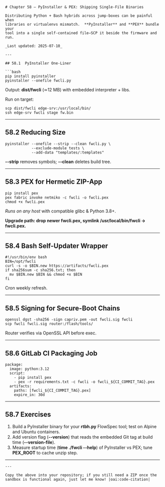 
```
# Chapter 58 – PyInstaller & PEX: Shipping Single-File Binaries

Distributing Python + Bash hybrids across jump-boxes can be painful when
libraries or virtualenvs mismatch.  **PyInstaller** and **PEX** bundle your
tool into a single self-contained file—SCP it beside the firmware and run.

_Last updated: 2025-07-10_

---

## 58.1  PyInstaller One-Liner

```bash
pip install pyinstaller
pyinstaller --onefile fwcli.py
```

Output: **dist/fwcli** (≃12 MB) with embedded interpreter + libs.

Run on target:

```
scp dist/fwcli edge-srv:/usr/local/bin/
ssh edge-srv fwcli stage fw.bin
```

---

## **58.2**  **Reducing Size**

```
pyinstaller --onefile --strip --clean fwcli.py \
            --exclude-module tests \
            --add-data "templates/:templates"
```

**--strip** removes symbols; **--clean** deletes build tree.

---

## **58.3**  **PEX for Hermetic ZIP-App**

```
pip install pex
pex fabric invoke netmiko -c fwcli -o fwcli.pex
chmod +x fwcli.pex
```

*Runs on any host* with compatible glibc & Python 3.8+.

**Upgrade path: drop newer **fwcli.pex**, symlink **/usr/local/bin/fwcli → fwcli.pex**.**

---

## **58.4**  **Bash Self-Updater Wrapper**

```
#!/usr/bin/env bash
BIN=/opt/fwcli
curl -s -o $BIN.new https://artifacts/fwcli.pex
if sha256sum -c sha256.txt; then
  mv $BIN.new $BIN && chmod +x $BIN
fi
```

Cron weekly refresh.

---

## **58.5**  **Signing for Secure-Boot Chains**

```
openssl dgst -sha256 -sign capriv.pem -out fwcli.sig fwcli
scp fwcli fwcli.sig router:/flash/tools/
```

Router verifies via OpenSSL API before exec.

---

## **58.6**  **GitLab CI Packaging Job**

```
package:
  image: python:3.12
  script:
    - pip install pex
    - pex -r requirements.txt -c fwcli -o fwcli_${CI_COMMIT_TAG}.pex
  artifacts:
    paths: [fwcli_${CI_COMMIT_TAG}.pex]
    expire_in: 30d
```

---

## **58.7**  **Exercises**

1. Build a PyInstaller binary for your **rtbh.py** FlowSpec tool; test on Alpine and Ubuntu containers.
2. Add version flag (**--version**) that reads the embedded Git tag at build time (**--version-file**).
3. Measure startup time (**time ./fwcli --help**) of PyInstaller vs PEX; tune **PEX_ROOT** to cache unzip step.

---

```
---

Copy the above into your repository; if you still need a ZIP once the sandbox is functional again, just let me know! |oai:code-citation|
```
